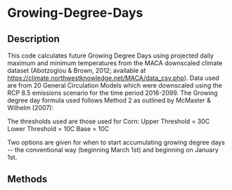 # Growing-Degree-Days

## Description
This code calculates future Growing Degree Days using projected daily maximum and minimum temperatures from the MACA downscaled climate dataset (Abotzoglou & Brown, 2012; available at https://climate.northwestknowledge.net/MACA/data_csv.php). Data used are from 20 General Circulation Models which were downscaled using the RCP 8.5 emissions scenario for the time period 2016-2099. The Growing degree day formula used follows Method 2 as outlined by McMaster & Wilhelm (2007):



The thresholds used are those used for Corn: 
Upper Threshold = 30C
Lower Threshold = 10C
Base = 10C

Two options are given for when to start accumulating growing degree days -- the conventional way (beginning March 1st) and beginning on January 1st. 

## Methods
